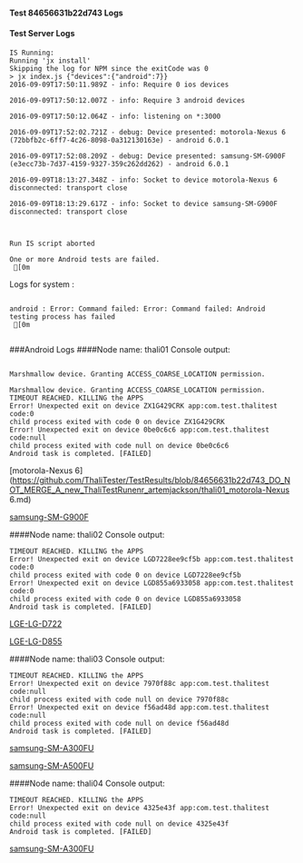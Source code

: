 #### Test 84656631b22d743 Logs

#### Test Server Logs
```
IS Running:
Running 'jx install'
Skipping the log for NPM since the exitCode was 0
> jx index.js {"devices":{"android":7}}
2016-09-09T17:50:11.989Z - info: Require 0 ios devices

2016-09-09T17:50:12.007Z - info: Require 3 android devices

2016-09-09T17:50:12.064Z - info: listening on *:3000

2016-09-09T17:52:02.721Z - debug: Device presented: motorola-Nexus 6 (72bbfb2c-6ff7-4c26-8098-0a312130163e) - android 6.0.1

2016-09-09T17:52:08.209Z - debug: Device presented: samsung-SM-G900F (e3ecc73b-7d37-4159-9327-359c262dd262) - android 6.0.1

2016-09-09T18:13:27.348Z - info: Socket to device motorola-Nexus 6 disconnected: transport close

2016-09-09T18:13:29.617Z - info: Socket to device samsung-SM-G900F disconnected: transport close


 
Run IS script aborted
 
One or more Android tests are failed.
 [0m

```


Logs for system : 
```

android : Error: Command failed: Error: Command failed: Android testing process has failed
 [0m


```
###Android Logs
####Node name: thali01
Console output:
```

Marshmallow device. Granting ACCESS_COARSE_LOCATION permission.

Marshmallow device. Granting ACCESS_COARSE_LOCATION permission.
TIMEOUT REACHED. KILLING the APPS
Error! Unexpected exit on device ZX1G429CRK app:com.test.thalitest code:0 
child process exited with code 0 on device ZX1G429CRK 
Error! Unexpected exit on device 0be0c6c6 app:com.test.thalitest code:null 
child process exited with code null on device 0be0c6c6 
Android task is completed. [FAILED]
```
[motorola-Nexus 6](https://github.com/ThaliTester/TestResults/blob/84656631b22d743_DO_NOT_MERGE_A_new_ThaliTestRunenr_artemjackson/thali01_motorola-Nexus 6.md)

[samsung-SM-G900F](https://github.com/ThaliTester/TestResults/blob/84656631b22d743_DO_NOT_MERGE_A_new_ThaliTestRunenr_artemjackson/thali01_samsung-SM-G900F.md)

####Node name: thali02
Console output:
```
TIMEOUT REACHED. KILLING the APPS
Error! Unexpected exit on device LGD7228ee9cf5b app:com.test.thalitest code:0 
child process exited with code 0 on device LGD7228ee9cf5b 
Error! Unexpected exit on device LGD855a6933058 app:com.test.thalitest code:0 
child process exited with code 0 on device LGD855a6933058 
Android task is completed. [FAILED]
```
[LGE-LG-D722](https://github.com/ThaliTester/TestResults/blob/84656631b22d743_DO_NOT_MERGE_A_new_ThaliTestRunenr_artemjackson/thali02_LGE-LG-D722.md)

[LGE-LG-D855](https://github.com/ThaliTester/TestResults/blob/84656631b22d743_DO_NOT_MERGE_A_new_ThaliTestRunenr_artemjackson/thali02_LGE-LG-D855.md)

####Node name: thali03
Console output:
```
TIMEOUT REACHED. KILLING the APPS
Error! Unexpected exit on device 7970f88c app:com.test.thalitest code:null 
child process exited with code null on device 7970f88c 
Error! Unexpected exit on device f56ad48d app:com.test.thalitest code:null 
child process exited with code null on device f56ad48d 
Android task is completed. [FAILED]
```
[samsung-SM-A300FU](https://github.com/ThaliTester/TestResults/blob/84656631b22d743_DO_NOT_MERGE_A_new_ThaliTestRunenr_artemjackson/thali03_samsung-SM-A300FU.md)

[samsung-SM-A500FU](https://github.com/ThaliTester/TestResults/blob/84656631b22d743_DO_NOT_MERGE_A_new_ThaliTestRunenr_artemjackson/thali03_samsung-SM-A500FU.md)

####Node name: thali04
Console output:
```
TIMEOUT REACHED. KILLING the APPS
Error! Unexpected exit on device 4325e43f app:com.test.thalitest code:null 
child process exited with code null on device 4325e43f 
Android task is completed. [FAILED]
```
[samsung-SM-A300FU](https://github.com/ThaliTester/TestResults/blob/84656631b22d743_DO_NOT_MERGE_A_new_ThaliTestRunenr_artemjackson/thali04_samsung-SM-A300FU.md)





